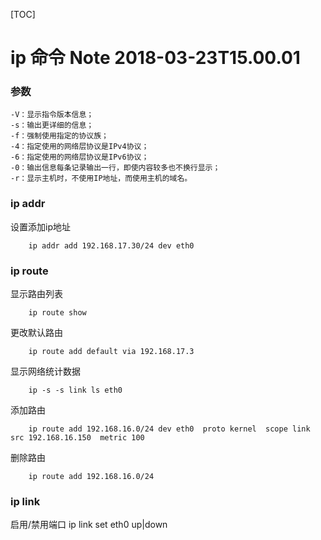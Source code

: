 [TOC]



ip 命令 Note 2018-03-23T15.00.01
========================

### 参数
	-V：显示指令版本信息；
	-s：输出更详细的信息；
	-f：强制使用指定的协议族；
	-4：指定使用的网络层协议是IPv4协议；
	-6：指定使用的网络层协议是IPv6协议；
	-0：输出信息每条记录输出一行，即使内容较多也不换行显示；
	-r：显示主机时，不使用IP地址，而使用主机的域名。

### ip addr
设置添加ip地址

		ip addr add 192.168.17.30/24 dev eth0

### ip route 
显示路由列表

		ip route show

更改默认路由

		ip route add default via 192.168.17.3

显示网络统计数据

		ip -s -s link ls eth0

添加路由
	
		ip route add 192.168.16.0/24 dev eth0  proto kernel  scope link  src 192.168.16.150  metric 100 

删除路由

		ip route add 192.168.16.0/24

### ip link
启用/禁用端口
		ip link set eth0 up|down